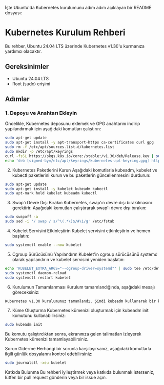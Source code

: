 İşte Ubuntu'da Kubernetes kurulumunu adım adım açıklayan bir README dosyası:

# Kubernetes Kurulum Rehberi

Bu rehber, Ubuntu 24.04 LTS üzerinde Kubernetes v1.30'u kurmanıza yardımcı olacaktır.

## Gereksinimler

- Ubuntu 24.04 LTS
- Root (sudo) erişimi

## Adımlar

### 1. Depoyu ve Anahtarı Ekleyin

Öncelikle, Kubernetes deposunu eklemek ve GPG anahtarını indirip yapılandırmak için aşağıdaki komutları çalıştırın:

```sh
sudo apt-get update
sudo apt-get install -y apt-transport-https ca-certificates curl gpg
sudo rm -f /etc/apt/sources.list.d/kubernetes.list
sudo mkdir -p /etc/apt/keyrings
curl -fsSL https://pkgs.k8s.io/core:/stable:/v1.30/deb/Release.key | sudo gpg --dearmor -o /etc/apt/keyrings/kubernetes-apt-keyring.gpg
echo 'deb [signed-by=/etc/apt/keyrings/kubernetes-apt-keyring.gpg] https://pkgs.k8s.io/core:/stable:/v1.30/deb/ /' | sudo tee /etc/apt/sources.list.d/kubernetes.list
```

2. Kubernetes Paketlerini Kurun
Aşağıdaki komutlarla kubeadm, kubelet ve kubectl paketlerini kurun ve bu paketlerin güncellenmesini durdurun:

```sh
sudo apt-get update
sudo apt-get install -y kubelet kubeadm kubectl
sudo apt-mark hold kubelet kubeadm kubectl
```

3. Swap'ı Devre Dışı Bırakın
Kubernetes, swap'ın devre dışı bırakılmasını gerektirir. Aşağıdaki komutları çalıştırarak swap'ı devre dışı bırakın:

```sh
sudo swapoff -a
sudo sed -i '/ swap / s/^\(.*\)$/#\1/g' /etc/fstab
```

4. Kubelet Servisini Etkinleştirin
Kubelet servisini etkinleştirin ve hemen başlatın:

```sh
sudo systemctl enable --now kubelet
``` 

5. Cgroup Sürücüsünü Yapılandırın
Kubelet'in cgroup sürücüsünü systemd olarak yapılandırın ve kubelet servisini yeniden başlatın:

```sh
echo 'KUBELET_EXTRA_ARGS="--cgroup-driver=systemd"' | sudo tee /etc/default/kubelet
sudo systemctl daemon-reload
sudo systemctl restart kubelet
```

6. Kurulumun Tamamlanması
Kurulum tamamlandığında, aşağıdaki mesajı göreceksiniz:

```sh
Kubernetes v1.30 kurulumunuz tamamlandı. Şimdi kubeadm kullanarak bir küme oluşturabilirsiniz.
```

7. Küme Oluşturma
Kubernetes kümenizi oluşturmak için kubeadm init komutunu kullanabilirsiniz:

```sh
sudo kubeadm init
```

Bu komutu çalıştırdıktan sonra, ekranınıza gelen talimatları izleyerek Kubernetes kümenizi tamamlayabilirsiniz.

Sorun Giderme
Herhangi bir sorunla karşılaşırsanız, aşağıdaki komutlarla ilgili günlük dosyalarını kontrol edebilirsiniz:


```sh
sudo journalctl -xeu kubelet
```

Katkıda Bulunma
Bu rehberi iyileştirmek veya katkıda bulunmak isterseniz, lütfen bir pull request gönderin veya bir issue açın.